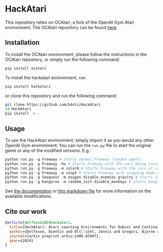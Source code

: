 # HackAtari

This repository relies on OCAtari, a fork of the OpenAI Gym Atari environment. 
The OCAtari repository can be found [here](https://github.com/k4ntz/OC_Atari).


## Installation
To install the OCAtari environment, please follow the instructions in the OCAtari repository,
or simply run the following command:
```bash
pip install ocatari
```
To install the hackatari environment, run 
```bash
pip install hackatari
```

or clone this repository and run the following command:
```bash
git clone https://github.com/k4ntz/HackAtari
cd HackAtari
pip install -e .
```

## Usage
To use the HackAtari environment, simply import it as you would any other OpenAI Gym environment:
You can run the `run.py` file to start the original game or any of the modified versions.
E.g.:
```python
python run.py -g Freeway # Starts normal Freeway (random agent)
python run.py -g Freeway -hu # Starts Freeway with the cars being invisible (interactive/human playing mode)
python run.py -g Freeway -m color8 # Starts Freeway with the cars of color #8 being (i.e. invisible) (random agent)
python run.py -g Freeway -m stop3 # Starts Freeway with stopping mode #3 (i.e. static cars) (random agent)
python run.py -g Seaquest -m oxygen disable_enemies gravity # Starts Seaquest with infinite oxygen, no enemy, gravity (random agent)
python run.py -g Kangaroo -m random_init disable_monkeys # Starts Kangaroo with random initial floor and no monkeys (random agent)
```

See [the documentation](https://hackatari.readthedocs.io/en/latest/)
or [this markdown file](modification_list.md) for more information on the available modifications.

## Cite our work
```bibtex
@article{delfosse2024hackatari,
  title={HackAtari: Atari Learning Environments for Robust and Continual Reinforcement Learning},
  author={Delfosse, Quentin and Bl{\"u}ml, Jannis and Gregori, Bjarne and Kersting, Kristian},
  journal={arXiv preprint arXiv:2406.03997},
  year={2024}
}
```